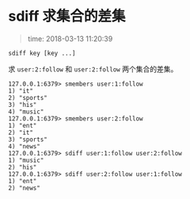 # sdiff 求集合的差集
>time: 2018-03-13 11:20:39

```
sdiff key [key ...]
```
求 `user:2:follow` 和 `user:2:follow` 两个集合的差集。
```
127.0.0.1:6379> smembers user:1:follow
1) "it"
2) "sports"
3) "his"
4) "music"
127.0.0.1:6379> smembers user:2:follow
1) "ent"
2) "it"
3) "sports"
4) "news"
127.0.0.1:6379> sdiff user:1:follow user:2:follow
1) "music"
2) "his"
127.0.0.1:6379> sdiff user:2:follow user:1:follow
1) "ent"
2) "news"
```